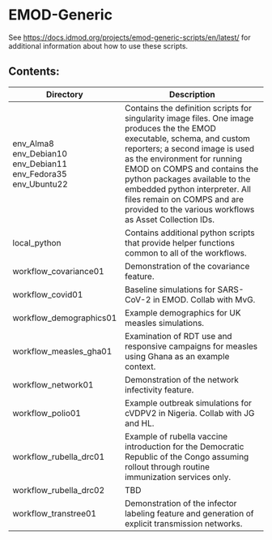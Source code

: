 # EMOD-Generic

See https://docs.idmod.org/projects/emod-generic-scripts/en/latest/ for
additional information about how to use these scripts.


## Contents:

| Directory | Description |
| --- | --- |
| env_Alma8 <br /> env_Debian10 <br /> env_Debian11 <br /> env_Fedora35 <br /> env_Ubuntu22 |  Contains the definition scripts for singularity image files. One image produces the the EMOD executable, schema, and custom reporters; a second image is used as the environment for running EMOD on COMPS and contains the python packages available to the embedded python interpreter. All files remain on COMPS and are provided to the various workflows as Asset Collection IDs. |
| local_python             | Contains additional python scripts that provide helper functions common to all of the workflows. |
| workflow_covariance01    | Demonstration of the covariance feature. |
| workflow_covid01         | Baseline simulations for SARS-CoV-2 in EMOD. Collab with MvG. |
| workflow_demographics01  | Example demographics for UK measles simulations. |
| workflow_measles_gha01   | Examination of RDT use and responsive campaigns for measles using Ghana as an example context. |
| workflow_network01       | Demonstration of the network infectivity feature. |
| workflow_polio01         | Example outbreak simulations for cVDPV2 in Nigeria. Collab with JG and HL. |
| workflow_rubella_drc01   | Example of rubella vaccine introduction for the Democratic Republic of the Congo assuming rollout through routine immunization services only. |
| workflow_rubella_drc02   | TBD |
| workflow_transtree01     | Demonstration of the infector labeling feature and generation of explicit transmission networks. |
